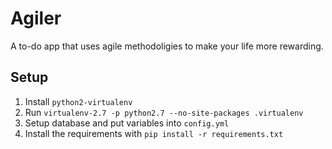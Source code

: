 # Agiler

A to-do app that uses agile methodoligies to make your life more rewarding.

## Setup

1. Install `python2-virtualenv`
2. Run `virtualenv-2.7 -p python2.7 --no-site-packages .virtualenv`
3. Setup database and put variables into `config.yml`
4. Install the requirements with `pip install -r requirements.txt`
